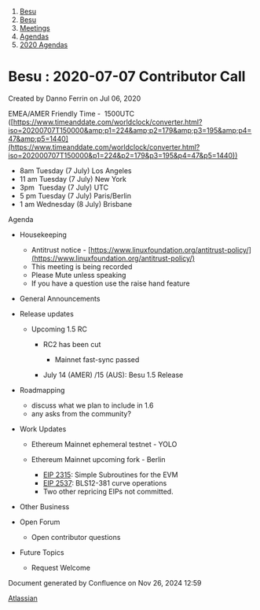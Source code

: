 1. [Besu](index.html)
2. [Besu](Besu_22151173.html)
3. [Meetings](Meetings_22153838.html)
4. [Agendas](Agendas_22153868.html)
5. [2020 Agendas](2020-Agendas_22154139.html)

# Besu : 2020-07-07 Contributor Call

Created by Danno Ferrin on Jul 06, 2020

EMEA/AMER Friendly Time -  1500UTC ([https://www.timeanddate.com/worldclock/converter.html?iso=20200707T150000&amp;p1=224&amp;p2=179&amp;p3=195&amp;p4=47&amp;p5=1440](https://www.timeanddate.com/worldclock/converter.html?iso=202000707T150000&p1=224&p2=179&p3=195&p4=47&p5=1440))

- 8am Tuesday (7 July) Los Angeles
- 11 am Tuesday (7 July) New York
- 3pm  Tuesday (7 July) UTC
- 5 pm Tuesday (7 July) Paris/Berlin
- 1 am Wednesday (8 July) Brisbane

Agenda

- Housekeeping
  
  - Antitrust notice - [https://www.linuxfoundation.org/antitrust-policy/](https://www.linuxfoundation.org/antitrust-policy/)
  - This meeting is being recorded
  - Please Mute unless speaking
  - If you have a question use the raise hand feature
- General Announcements
- Release updates
  
  - Upcoming 1.5 RC 
    
    - RC2 has been cut
      
      - Mainnet fast-sync passed
    - July 14 (AMER) /15 (AUS): Besu 1.5 Release
- Roadmapping
  
  - discuss what we plan to include in 1.6
  - any asks from the community?
- Work Updates
  
  - Ethereum Mainnet ephemeral testnet - YOLO
  - Ethereum Mainnet upcoming fork - Berlin
    
    - [EIP 2315](https://github.com/ethereum/EIPs/pull/2576): Simple Subroutines for the EVM
    - [EIP 2537](https://github.com/ethereum/EIPs/pull/2537): BLS12-381 curve operations
    - Two other repricing EIPs not committed.
- Other Business
- Open Forum
  
  - Open contributor questions
- Future Topics
  
  - Request Welcome

Document generated by Confluence on Nov 26, 2024 12:59

[Atlassian](http://www.atlassian.com/)
